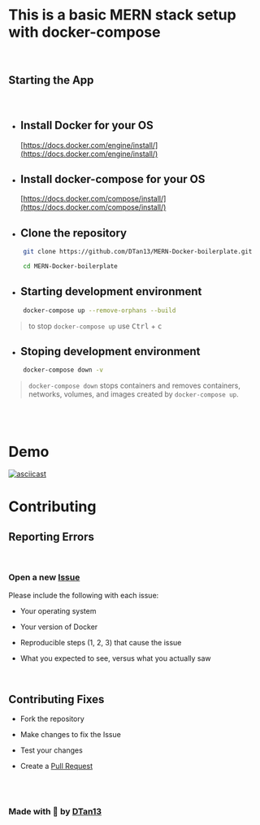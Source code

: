 # This is a basic MERN stack setup with docker-compose

<br>

## Starting the App

<br>

- ## Install Docker for your OS

  [https://docs.docker.com/engine/install/](https://docs.docker.com/engine/install/)

- ## Install docker-compose for your OS

  [https://docs.docker.com/compose/install/](https://docs.docker.com/compose/install/)

- ## Clone the repository

```bash
    git clone https://github.com/DTan13/MERN-Docker-boilerplate.git

    cd MERN-Docker-boilerplate

```

- ## Starting development environment

```bash
    docker-compose up --remove-orphans --build
```
>   to stop `docker-compose up` use <kbd>Ctrl</kbd> + <kbd>c</kbd>

- ## Stoping development environment

```bash
    docker-compose down -v
```
> `docker-compose down` stops containers and removes containers, networks, volumes, and images
created by `docker-compose up`.

<br><br>

# Demo 

[![asciicast](https://asciinema.org/a/KymNsnFukWPgaEsgDSLH05kcO.svg)](https://asciinema.org/a/KymNsnFukWPgaEsgDSLH05kcO)

# Contributing

## Reporting Errors

<br>

### Open a new [Issue](https://github.com/DTan13/MERN-Docker-boilerplate/issues/new)

Please include the following with each issue:

- Your operating system

- Your version of Docker

- Reproducible steps (1, 2, 3) that cause the issue

- What you expected to see, versus what you actually saw

<br>

## Contributing Fixes

- Fork the repository

- Make changes to fix the Issue

- Test your changes

- Create a [Pull Request](https://github.com/DTan13/MERN-Docker-boilerplate/compare)

<br><br>

### Made with 🖤 by [DTan13](https://github.com/DTan13/)

<br><br>
